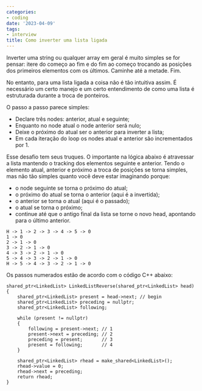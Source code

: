 ```yaml
---
categories:
- coding
date: '2023-04-09'
tags:
- interview
title: Como inverter uma lista ligada
---
```


Inverter uma string ou qualquer array em geral é muito simples se for pensar: itere do começo ao fim e do fim ao começo trocando as posições dos primeiros elementos com os últimos. Caminhe até a metade. Fim.

No entanto, para uma lista ligada a coisa não é tão intuitiva assim. É necessário um certo manejo e um certo entendimento de como uma lista é estruturada durante a troca de ponteiros.

O passo a passo parece simples:

- Declare três nodes: anterior, atual e seguinte;
- Enquanto no node atual o node anterior será nulo;
- Deixe o próximo do atual ser o anterior para inverter a lista;
- Em cada iteração do loop os nodes atual e anterior são incrementados por 1.

Esse desafio tem seus truques. O importante na lógica abaixo é atravessar a lista mantendo o tracking dos elementos seguinte e anterior. Tendo o elemento atual, anterior e próximo a troca de posições se torna simples, mas não tão simples quanto você deve estar imaginando porque:

- o node seguinte se torna o próximo do atual;
- o próximo do atual se torna o anterior (aqui é a invertida);
- o anterior se torna o atual (aqui é o passado);
- o atual se torna o próximo;
- continue até que o antigo final da lista se torne o novo head, apontando para o último anterior.

```
H -> 1 -> 2 -> 3 -> 4 -> 5 -> 0
1 -> 0
2 -> 1 -> 0
3 -> 2 -> 1 -> 0
4 -> 3 -> 2 -> 1 -> 0
5 -> 4 -> 3 -> 2 -> 1 -> 0
H -> 5 -> 4 -> 3 -> 2 -> 1 -> 0
```

Os passos numerados estão de acordo com o código C++ abaixo:

```
shared_ptr<LinkedList> LinkedListReverse(shared_ptr<LinkedList> head)
{
    shared_ptr<LinkedList> present = head->next; // begin
    shared_ptr<LinkedList> preceding = nullptr;
    shared_ptr<LinkedList> following;

    while (present != nullptr)
    {
        following = present->next; // 1
        present->next = preceding; // 2
        preceding = present;       // 3
        present = following;       // 4
    }

    shared_ptr<LinkedList> rhead = make_shared<LinkedList>();
    rhead->value = 0;
    rhead->next = preceding;
    return rhead;
}
```

